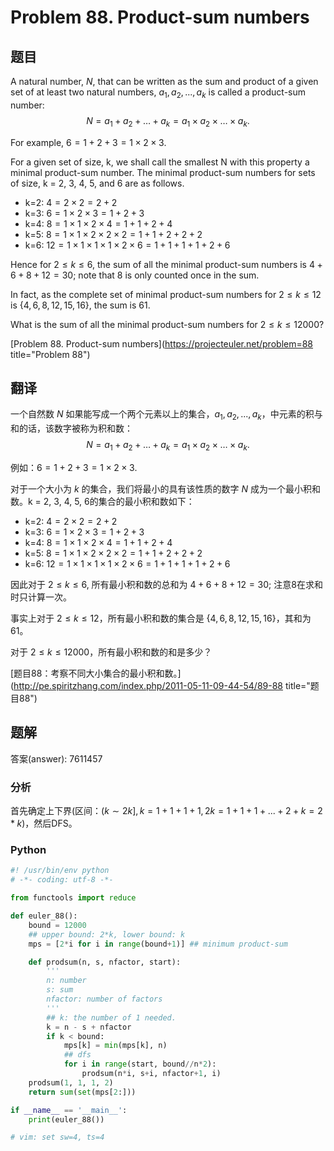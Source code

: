 Problem 88. Product-sum numbers
========================================

## 题目

A natural number, $N$, that can be written as the sum and product of a given set of at least two natural numbers, ${a_1, a_2, ... , a_k}$
is called a product-sum number: $$N = a_1 + a_2 + \dots + a_k = a_1 \times a_2 \times \dots \times a_k.$$

For example, $6 = 1 + 2 + 3 = 1 \times 2 \times 3$.

For a given set of size, k, we shall call the smallest N with this property a minimal product-sum number. The minimal
product-sum numbers for sets of size, k = 2, 3, 4, 5, and 6 are as follows.

+ k=2: $4 = 2 \times 2 = 2 + 2$
+ k=3: $6 = 1 \times 2 \times 3 = 1 + 2 + 3$
+ k=4: $8 = 1 \times 1 \times 2 \times 4 = 1 + 1 + 2 + 4$
+ k=5: $8 = 1 \times 1 \times 2 \times 2 \times 2 = 1 + 1 + 2 + 2 + 2$
+ k=6: $12 = 1 \times 1 \times 1 \times 1 \times 2 \times 6 = 1 + 1 + 1 + 1 + 2 + 6$

Hence for $2 \le k \le 6$, the sum of all the minimal product-sum numbers is $4+6+8+12 = 30$; note that 8 is only counted once
in the sum.

In fact, as the complete set of minimal product-sum numbers for $2 \le k \le 12$ is $\{4, 6, 8, 12, 15, 16\}$, the sum is 61.

What is the sum of all the minimal product-sum numbers for $2 \le k \le 12000$?

[Problem 88. Product-sum numbers](https://projecteuler.net/problem=88 title="Problem 88")

## 翻译

一个自然数 $N$ 如果能写成一个两个元素以上的集合，${a_1, a_2, ... , a_k}$，中元素的积与和的话，该数字被称为积和数：
$$N = a_1 + a_2 + \dots + a_k = a_1 \times a_2 \times \dots \times a_k.$$

例如：$6 = 1 + 2 + 3 = 1 \times 2 \times 3$.

对于一个大小为 $k$ 的集合，我们将最小的具有该性质的数字 $N$ 成为一个最小积和数。k = 2, 3, 4, 5, 6的集合的最小积和数如下：

+ k=2: $4 = 2 \times 2 = 2 + 2$
+ k=3: $6 = 1 \times 2 \times 3 = 1 + 2 + 3$
+ k=4: $8 = 1 \times 1 \times 2 \times 4 = 1 + 1 + 2 + 4$
+ k=5: $8 = 1 \times 1 \times 2 \times 2 \times 2 = 1 + 1 + 2 + 2 + 2$
+ k=6: $12 = 1 \times 1 \times 1 \times 1 \times 2 \times 6 = 1 + 1 + 1 + 1 + 2 + 6$

因此对于 $2 \le k \le 6$, 所有最小积和数的总和为 $4+6+8+12 = 30$; 注意8在求和时只计算一次。

事实上对于 $2 \le k \le 12$，所有最小积和数的集合是 $\{4, 6, 8, 12, 15, 16\}$，其和为61。

对于 $2 \le k \le 12000$，所有最小积和数的和是多少？

[题目88：考察不同大小集合的最小积和数。](http://pe.spiritzhang.com/index.php/2011-05-11-09-44-54/89-88 title="题目88")

## 题解

答案(answer): 7611457

### 分析

首先确定上下界(区间：$(k \sim 2k], k=1+1+1+1, 2k=1+1+1+...+2+k=2*k)$，然后DFS。

### Python

~~~python
#! /usr/bin/env python
# -*- coding: utf-8 -*-

from functools import reduce

def euler_88():
    bound = 12000
    ## upper bound: 2*k, lower bound: k
    mps = [2*i for i in range(bound+1)] ## minimum product-sum

    def prodsum(n, s, nfactor, start):
        '''
        n: number
        s: sum
        nfactor: number of factors
        '''
        ## k: the number of 1 needed.
        k = n - s + nfactor
        if k < bound:
            mps[k] = min(mps[k], n)
            ## dfs
            for i in range(start, bound//n*2):
                prodsum(n*i, s+i, nfactor+1, i)
    prodsum(1, 1, 1, 2)
    return sum(set(mps[2:]))

if __name__ == '__main__':
    print(euler_88())

# vim: set sw=4, ts=4
~~~
